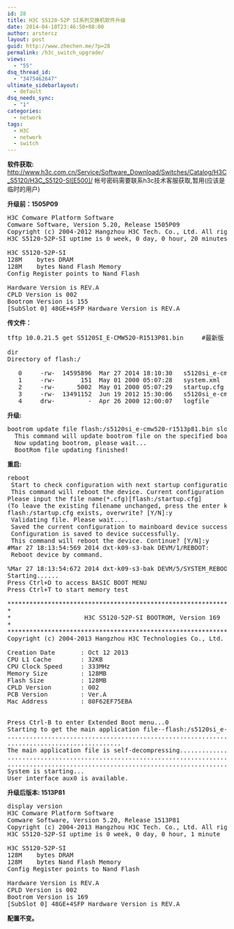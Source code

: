 ```yaml
---
id: 28
title: H3C S5120-52P SI系列交换机软件升级
date: 2014-04-10T23:46:50+08:00
author: arstercz
layout: post
guid: http://www.zhechen.me/?p=28
permalink: /h3c_switch_upgrade/
views:
  - "55"
dsq_thread_id:
  - "3475462647"
ultimate_sidebarlayout:
  - default
dsq_needs_sync:
  - "1"
categories:
  - network
tags:
  - H3C
  - network
  - switch
---
```

<b>软件获取:</b>
http://www.h3c.com.cn/Service/Software_Download/Switches/Catalog/H3C_S5120/H3C_S5120-SI[E500]/
帐号密码需要联系h3c技术客服获取,暂用(应该是临时的用户)


<b>升级前：1505P09</b>
<pre>
H3C Comware Platform Software
Comware Software, Version 5.20, Release 1505P09
Copyright (c) 2004-2012 Hangzhou H3C Tech. Co., Ltd. All rights reserved.
H3C S5120-52P-SI uptime is 0 week, 0 day, 0 hour, 20 minutes

H3C S5120-52P-SI
128M    bytes DRAM
128M    bytes Nand Flash Memory
Config Register points to Nand Flash

Hardware Version is REV.A
CPLD Version is 002
Bootrom Version is 155
[SubSlot 0] 48GE+4SFP Hardware Version is REV.A
</pre>
<!--more-->

<b>传文件：</b>
<pre>
<dxt-k09-s3-bak>tftp 10.0.21.5 get S5120SI_E-CMW520-R1513P81.bin     #最新版

<dxt-k09-s3-bak>dir
Directory of flash:/

   0     -rw-  14595896  Mar 27 2014 18:10:30   s5120si_e-cmw520-r1513p81.bin
   1     -rw-       151  May 01 2000 05:07:28   system.xml
   2     -rw-      5002  May 01 2000 05:07:29   startup.cfg
   3     -rw-  13491152  Jun 19 2012 15:30:06   s5120si_e-cmw520-r1505p09.bin
   4     drw-         -  Apr 26 2000 12:00:07   logfile
</pre>


<b>升级:</b>
<pre>
<dxt-k09-s3-bak>bootrom update file flash:/s5120si_e-cmw520-r1513p81.bin slot 1 to 1 
  This command will update bootrom file on the specified board(s), Continue? [Y/N]:y
  Now updating bootrom, please wait...
  BootRom file updating finished!
</pre>

<b>重启:</b>
<pre>
<dxt-k09-s3-bak>reboot
 Start to check configuration with next startup configuration file, please wait.........DONE!
 This command will reboot the device. Current configuration will be lost, save current configuration? [Y/N]:y
Please input the file name(*.cfg)[flash:/startup.cfg]
(To leave the existing filename unchanged, press the enter key):
flash:/startup.cfg exists, overwrite? [Y/N]:y
 Validating file. Please wait....
 Saved the current configuration to mainboard device successfully.
 Configuration is saved to device successfully.
 This command will reboot the device. Continue? [Y/N]:y
#Mar 27 18:13:54:569 2014 dxt-k09-s3-bak DEVM/1/REBOOT: 
 Reboot device by command. 

%Mar 27 18:13:54:672 2014 dxt-k09-s3-bak DEVM/5/SYSTEM_REBOOT: System is rebooting now.
Starting......
Press Ctrl+D to access BASIC BOOT MENU
Press Ctrl+T to start memory test

********************************************************************************
*                                                                              *
*                    H3C S5120-52P-SI BOOTROM, Version 169                     *
*                                                                              *
********************************************************************************
Copyright (c) 2004-2013 Hangzhou H3C Technologies Co., Ltd.

Creation Date       : Oct 12 2013
CPU L1 Cache        : 32KB
CPU Clock Speed     : 333MHz
Memory Size         : 128MB
Flash Size          : 128MB
CPLD Version        : 002
PCB Version         : Ver.A
Mac Address         : 80F62EF75EBA


Press Ctrl-B to enter Extended Boot menu...0
Starting to get the main application file--flash:/s5120si_e-cmw520-r1513p81.bin!
................................................................................
...............................
The main application file is self-decompressing.................................
................................................................................
....................................................................Done!
System is starting...
User interface aux0 is available.
</pre>


<b>升级后版本: 1513P81</b>
<pre>
<dxt-k09-s3-bak>display version 
H3C Comware Platform Software
Comware Software, Version 5.20, Release 1513P81
Copyright (c) 2004-2013 Hangzhou H3C Tech. Co., Ltd. All rights reserved.
H3C S5120-52P-SI uptime is 0 week, 0 day, 0 hour, 1 minute

H3C S5120-52P-SI
128M    bytes DRAM
128M    bytes Nand Flash Memory
Config Register points to Nand Flash

Hardware Version is REV.A
CPLD Version is 002
Bootrom Version is 169
[SubSlot 0] 48GE+4SFP Hardware Version is REV.A
</pre>


<b>配置不变。</b>